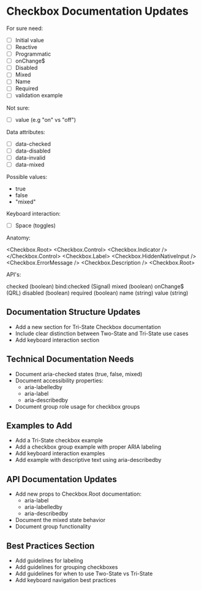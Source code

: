 # Checkbox Documentation Updates

For sure need:

- [ ] Initial value
- [ ] Reactive
- [ ] Programmatic
- [ ] onChange$
- [ ] Disabled
- [ ] Mixed
- [ ] Name
- [ ] Required
- [ ] validation example

Not sure:

- [ ] value (e.g "on" vs "off")

Data attributes:

- [ ] data-checked
- [ ] data-disabled
- [ ] data-invalid
- [ ] data-mixed

Possible values:
- true
- false
- "mixed"

Keyboard interaction:

- [ ] Space (toggles)

Anatomy:

<Checkbox.Root>
  <Checkbox.Control>
      <Checkbox.Indicator />
  </Checkbox.Control>
  <Checkbox.Label>
  <Checkbox.HiddenNativeInput />
  <Checkbox.ErrorMessage />
  <Checkbox.Description />
<Checkbox.Root>


API's:

checked (boolean)
bind:checked (Signal)
mixed (boolean)
onChange$ (QRL)
disabled (boolean)
required (boolean)
name (string)
value (string)



## Documentation Structure Updates
- Add a new section for Tri-State Checkbox documentation
- Include clear distinction between Two-State and Tri-State use cases
- Add keyboard interaction section

## Technical Documentation Needs
- Document aria-checked states (true, false, mixed)
- Document accessibility properties:
  - aria-labelledby
  - aria-label 
  - aria-describedby
- Document group role usage for checkbox groups

## Examples to Add
- Add a Tri-State checkbox example
- Add a checkbox group example with proper ARIA labeling
- Add keyboard interaction examples
- Add example with descriptive text using aria-describedby

## API Documentation Updates
- Add new props to Checkbox.Root documentation:
  - aria-label
  - aria-labelledby
  - aria-describedby
- Document the mixed state behavior
- Document group functionality

## Best Practices Section
- Add guidelines for labeling
- Add guidelines for grouping checkboxes
- Add guidelines for when to use Two-State vs Tri-State
- Add keyboard navigation best practices